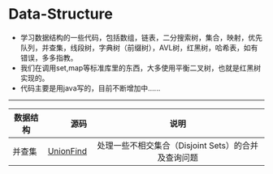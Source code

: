 # Data-Structure
* 学习数据结构的一些代码，包括数组，链表，二分搜索树，集合，映射，优先队列，并查集，线段树，字典树（前缀树），AVL树，红黑树，哈希表，如有错误，多多指教。
* 我们在调用set,map等标准库里的东西，大多使用平衡二叉树，也就是红黑树实现的。
* 代码主要是用java写的，目前不断增加中......
---
|                  数据结构          |              源码               |                说明                   |
| --------   | -----:  |:---------:|
| 并查集     |[UnionFind](https://github.com/Schofi/Happy-With-Data-Structure-Java/tree/master/Union%20Find) |     处理一些不相交集合（Disjoint Sets）的合并及查询问题|
